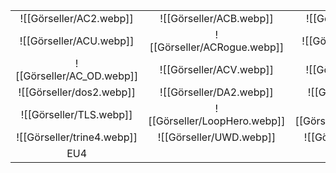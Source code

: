 |        |      |         |       |        |
|:------:|:----:|:-------:|:-----:|:------:|
| ![[Görseller/AC2.webp]] |  ![[Görseller/ACB.webp]] |   ![[Görseller/ACR.webp]]   |  ![[Görseller/AC3.webp]]  |   ![[Görseller/AC4.webp]]  |
|   ![[Görseller/ACU.webp]]  | ![[Görseller/ACRogue.webp]] | ![[Görseller/ACCC.webp]] |  ![[Görseller/ACS.webp]]  |   ![[Görseller/ACO.webp]]  |
|  ![[Görseller/AC_OD.webp]]  |  ![[Görseller/ACV.webp]] |   ![[Görseller/COL.webp]]   | ![[Görseller/CotDG.webp]] |   ![[Görseller/DOSEE.webp]]  |
|  ![[Görseller/dos2.webp]]  |  ![[Görseller/DA2.webp]] |   ![[Görseller/DAI.webp]]   |  ![[Görseller/mea.webp]]  |  ![[Görseller/MYZ.webp]] |
|   ![[Görseller/TLS.webp]]  |  ![[Görseller/LoopHero.webp]]  |   ![[Görseller/ObraDinn.webp]]   | ![[Görseller/Kotor.webp]] | ![[Görseller/kotor2.webp]] |
| ![[Görseller/trine4.webp]] |  ![[Görseller/UWD.webp]] |   ![[Görseller/vtmb.webp]]  | Catherine | Psycho |
| EU4 | | | | |



























